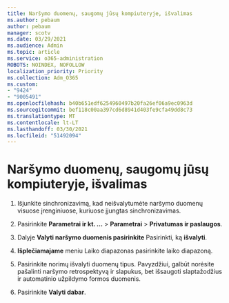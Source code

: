 ```yaml
---
title: Naršymo duomenų, saugomų jūsų kompiuteryje, išvalimas
ms.author: pebaum
author: pebaum
manager: scotv
ms.date: 03/29/2021
ms.audience: Admin
ms.topic: article
ms.service: o365-administration
ROBOTS: NOINDEX, NOFOLLOW
localization_priority: Priority
ms.collection: Adm_O365
ms.custom:
- "9424"
- "9005491"
ms.openlocfilehash: b40b651edf6254960497b20fa26ef06a9ec0963d
ms.sourcegitcommit: bef118c00aa397cd6d8941d403fe9cfa49dd8c73
ms.translationtype: MT
ms.contentlocale: lt-LT
ms.lasthandoff: 03/30/2021
ms.locfileid: "51492094"
---
```

# <a name="clear-the-browsing-data-stored-on-your-computer"></a>Naršymo duomenų, saugomų jūsų kompiuteryje, išvalimas

1. Išjunkite sinchronizavimą, kad neišvalytumėte naršymo duomenų visuose įrenginiuose, kuriuose įjungtas sinchronizavimas.

1. Pasirinkite **Parametrai ir kt. ...**  >  **Parametrai**  >  **Privatumas ir paslaugos**.

1. Dalyje **Valyti naršymo duomenis pasirinkite** Pasirinkti, ką **išvalyti**.

1. **Išplečiamajame** meniu Laiko diapazonas pasirinkite laiko diapazoną.

1. Pasirinkite norimų išvalyti duomenų tipus. Pavyzdžiui, galbūt norėsite pašalinti naršymo retrospektyvą ir slapukus, bet išsaugoti slaptažodžius ir automatinio užpildymo formos duomenis.

1. Pasirinkite **Valyti dabar**.
